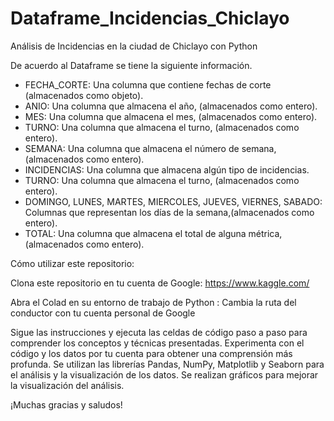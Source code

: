 # Dataframe_Incidencias_Chiclayo
Análisis de Incidencias en la ciudad de Chiclayo con Python

De acuerdo al Dataframe se tiene la siguiente información.
- FECHA_CORTE: Una columna que contiene fechas de corte (almacenados como objeto).
- ANIO: Una columna que almacena el año, (almacenados como entero).
- MES: Una columna que almacena el mes, (almacenados como entero).
- TURNO: Una columna que almacena el turno, (almacenados como entero).
- SEMANA: Una columna que almacena el número de semana, (almacenados como entero).
- INCIDENCIAS: Una columna que almacena algún tipo de incidencias.
- TURNO: Una columna que almacena el turno, (almacenados como entero).
- DOMINGO, LUNES, MARTES, MIERCOLES, JUEVES, VIERNES, SABADO: Columnas que representan los días de la semana,(almacenados como entero).
- TOTAL: Una columna que almacena el total de alguna métrica, (almacenados como entero).

Cómo utilizar este repositorio:

Clona este repositorio en tu cuenta de Google: https://www.kaggle.com/

Abra el Colad en su entorno de trabajo de Python :
Cambia la ruta del conductor con tu cuenta personal de Google

Sigue las instrucciones y ejecuta las celdas de código paso a paso para comprender los conceptos y técnicas presentadas. Experimenta con el código y los datos por tu cuenta para obtener una comprensión más profunda. Se utilizan las librerías Pandas, NumPy, Matplotlib y Seaborn para el análisis y la visualización de los datos. Se realizan gráficos para mejorar la visualización del análisis.

¡Muchas gracias y saludos!
